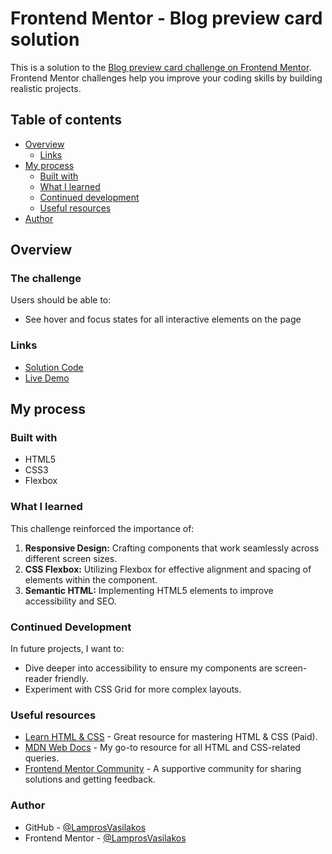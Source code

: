 # Frontend Mentor - Blog preview card solution

This is a solution to the [Blog preview card challenge on Frontend Mentor](https://www.frontendmentor.io/challenges/blog-preview-card-ckPaj01IcS). Frontend Mentor challenges help you improve your coding skills by building realistic projects.

## Table of contents

- [Overview](#overview)
  - [Links](#links)
- [My process](#my-process)
  - [Built with](#built-with)
  - [What I learned](#what-i-learned)
  - [Continued development](#continued-development)
  - [Useful resources](#useful-resources)
- [Author](#author)

## Overview

### The challenge

Users should be able to:

- See hover and focus states for all interactive elements on the page

### Links

- [Solution Code](https://github.com/LamprosVasilakos/blog-preview-card)
- [Live Demo](https://lamprosvasilakos.github.io/blog-preview-card/)

## My process

### Built with

- HTML5
- CSS3
- Flexbox

### What I learned

This challenge reinforced the importance of:

1. **Responsive Design:** Crafting components that work seamlessly across different screen sizes.
2. **CSS Flexbox:** Utilizing Flexbox for effective alignment and spacing of elements within the component.
3. **Semantic HTML:** Implementing HTML5 elements to improve accessibility and SEO.

### Continued Development

In future projects, I want to:

- Dive deeper into accessibility to ensure my components are screen-reader friendly.
- Experiment with CSS Grid for more complex layouts.

### Useful resources

- [Learn HTML & CSS](https://learnhtmlcss.online/) - Great resource for mastering HTML & CSS (Paid).
- [MDN Web Docs](https://developer.mozilla.org/en-US/) - My go-to resource for all HTML and CSS-related queries.
- [Frontend Mentor Community](https://www.frontendmentor.io/community) - A supportive community for sharing solutions and getting feedback.

### Author

- GitHub - [@LamprosVasilakos](https://github.com/LamprosVasilakos)
- Frontend Mentor - [@LamprosVasilakos](https://www.frontendmentor.io/profile/LamprosVasilakos)
